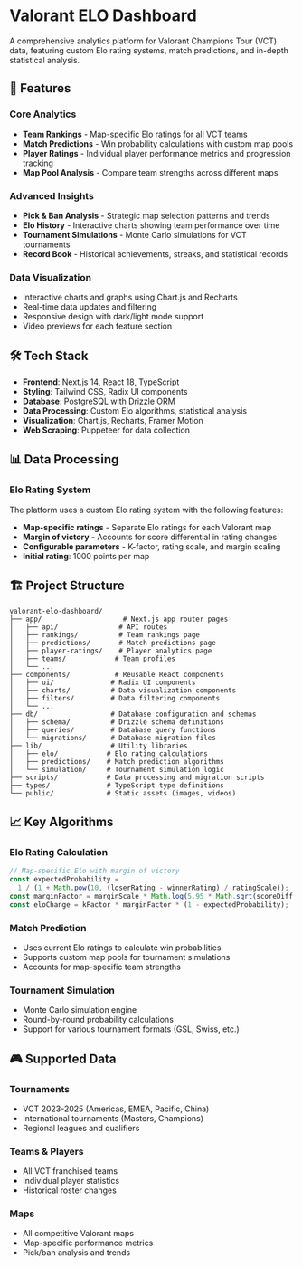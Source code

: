 # Valorant ELO Dashboard

A comprehensive analytics platform for Valorant Champions Tour (VCT) data, featuring custom Elo rating systems, match predictions, and in-depth statistical analysis.

## 🎯 Features

### Core Analytics

- **Team Rankings** - Map-specific Elo ratings for all VCT teams
- **Match Predictions** - Win probability calculations with custom map pools
- **Player Ratings** - Individual player performance metrics and progression tracking
- **Map Pool Analysis** - Compare team strengths across different maps

### Advanced Insights

- **Pick & Ban Analysis** - Strategic map selection patterns and trends
- **Elo History** - Interactive charts showing team performance over time
- **Tournament Simulations** - Monte Carlo simulations for VCT tournaments
- **Record Book** - Historical achievements, streaks, and statistical records

### Data Visualization

- Interactive charts and graphs using Chart.js and Recharts
- Real-time data updates and filtering
- Responsive design with dark/light mode support
- Video previews for each feature section

## 🛠️ Tech Stack

- **Frontend**: Next.js 14, React 18, TypeScript
- **Styling**: Tailwind CSS, Radix UI components
- **Database**: PostgreSQL with Drizzle ORM
- **Data Processing**: Custom Elo algorithms, statistical analysis
- **Visualization**: Chart.js, Recharts, Framer Motion
- **Web Scraping**: Puppeteer for data collection

## 📊 Data Processing

### Elo Rating System

The platform uses a custom Elo rating system with the following features:

- **Map-specific ratings** - Separate Elo ratings for each Valorant map
- **Margin of victory** - Accounts for score differential in rating changes
- **Configurable parameters** - K-factor, rating scale, and margin scaling
- **Initial rating**: 1000 points per map

## 🏗️ Project Structure

```
valorant-elo-dashboard/
├── app/                    # Next.js app router pages
│   ├── api/               # API routes
│   ├── rankings/          # Team rankings page
│   ├── predictions/       # Match predictions page
│   ├── player-ratings/    # Player analytics page
│   ├── teams/            # Team profiles
│   └── ...
├── components/           # Reusable React components
│   ├── ui/              # Radix UI components
│   ├── charts/          # Data visualization components
│   ├── filters/         # Data filtering components
│   └── ...
├── db/                  # Database configuration and schemas
│   ├── schema/          # Drizzle schema definitions
│   ├── queries/         # Database query functions
│   └── migrations/      # Database migration files
├── lib/                 # Utility libraries
│   ├── elo/            # Elo rating calculations
│   ├── predictions/    # Match prediction algorithms
│   └── simulation/     # Tournament simulation logic
├── scripts/            # Data processing and migration scripts
├── types/              # TypeScript type definitions
└── public/             # Static assets (images, videos)
```

## 📈 Key Algorithms

### Elo Rating Calculation

```typescript
// Map-specific Elo with margin of victory
const expectedProbability =
  1 / (1 + Math.pow(10, (loserRating - winnerRating) / ratingScale));
const marginFactor = marginScale * Math.log(5.95 * Math.sqrt(scoreDiff + 1));
const eloChange = kFactor * marginFactor * (1 - expectedProbability);
```

### Match Prediction

- Uses current Elo ratings to calculate win probabilities
- Supports custom map pools for tournament simulations
- Accounts for map-specific team strengths

### Tournament Simulation

- Monte Carlo simulation engine
- Round-by-round probability calculations
- Support for various tournament formats (GSL, Swiss, etc.)

## 🎮 Supported Data

### Tournaments

- VCT 2023-2025 (Americas, EMEA, Pacific, China)
- International tournaments (Masters, Champions)
- Regional leagues and qualifiers

### Teams & Players

- All VCT franchised teams
- Individual player statistics
- Historical roster changes

### Maps

- All competitive Valorant maps
- Map-specific performance metrics
- Pick/ban analysis and trends
